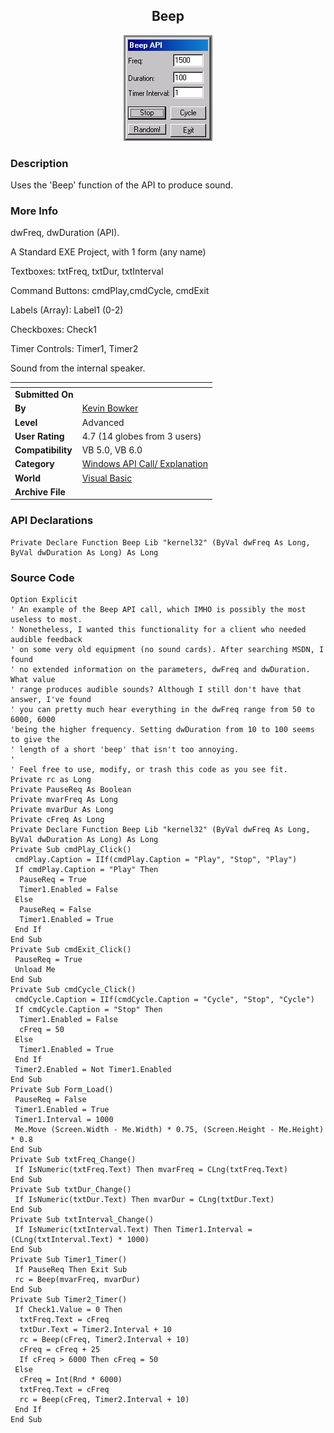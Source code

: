﻿<div align="center">

## Beep

<img src="PIC200173548435328.gif">
</div>

### Description

Uses the 'Beep' function of the API to produce sound.
 
### More Info
 
dwFreq, dwDuration (API).

A Standard EXE Project, with 1 form (any name)

Textboxes: txtFreq, txtDur, txtInterval

Command Buttons: cmdPlay,cmdCycle, cmdExit

Labels (Array): Label1 (0-2)

Checkboxes: Check1

Timer Controls: Timer1, Timer2

Sound from the internal speaker.


<span>             |<span>
---                |---
**Submitted On**   |
**By**             |[Kevin Bowker](https://github.com/Planet-Source-Code/PSCIndex/blob/master/ByAuthor/kevin-bowker.md)
**Level**          |Advanced
**User Rating**    |4.7 (14 globes from 3 users)
**Compatibility**  |VB 5\.0, VB 6\.0
**Category**       |[Windows API Call/ Explanation](https://github.com/Planet-Source-Code/PSCIndex/blob/master/ByCategory/windows-api-call-explanation__1-39.md)
**World**          |[Visual Basic](https://github.com/Planet-Source-Code/PSCIndex/blob/master/ByWorld/visual-basic.md)
**Archive File**   |[](https://github.com/Planet-Source-Code/kevin-bowker-beep__1-24675/archive/master.zip)

### API Declarations

```
Private Declare Function Beep Lib "kernel32" (ByVal dwFreq As Long, ByVal dwDuration As Long) As Long
```


### Source Code

```
Option Explicit
' An example of the Beep API call, which IMHO is possibly the most useless to most.
' Nonetheless, I wanted this functionality for a client who needed audible feedback
' on some very old equipment (no sound cards). After searching MSDN, I found
' no extended information on the parameters, dwFreq and dwDuration. What value
' range produces audible sounds? Although I still don't have that answer, I've found
' you can pretty much hear everything in the dwFreq range from 50 to 6000, 6000
'being the higher frequency. Setting dwDuration from 10 to 100 seems to give the
' length of a short 'beep' that isn't too annoying.
'
' Feel free to use, modify, or trash this code as you see fit.
Private rc as Long
Private PauseReq As Boolean
Private mvarFreq As Long
Private mvarDur As Long
Private cFreq As Long
Private Declare Function Beep Lib "kernel32" (ByVal dwFreq As Long, ByVal dwDuration As Long) As Long
Private Sub cmdPlay_Click()
 cmdPlay.Caption = IIf(cmdPlay.Caption = "Play", "Stop", "Play")
 If cmdPlay.Caption = "Play" Then
  PauseReq = True
  Timer1.Enabled = False
 Else
  PauseReq = False
  Timer1.Enabled = True
 End If
End Sub
Private Sub cmdExit_Click()
 PauseReq = True
 Unload Me
End Sub
Private Sub cmdCycle_Click()
 cmdCycle.Caption = IIf(cmdCycle.Caption = "Cycle", "Stop", "Cycle")
 If cmdCycle.Caption = "Stop" Then
  Timer1.Enabled = False
  cFreq = 50
 Else
  Timer1.Enabled = True
 End If
 Timer2.Enabled = Not Timer1.Enabled
End Sub
Private Sub Form_Load()
 PauseReq = False
 Timer1.Enabled = True
 Timer1.Interval = 1000
 Me.Move (Screen.Width - Me.Width) * 0.75, (Screen.Height - Me.Height) * 0.8
End Sub
Private Sub txtFreq_Change()
 If IsNumeric(txtFreq.Text) Then mvarFreq = CLng(txtFreq.Text)
End Sub
Private Sub txtDur_Change()
 If IsNumeric(txtDur.Text) Then mvarDur = CLng(txtDur.Text)
End Sub
Private Sub txtInterval_Change()
 If IsNumeric(txtInterval.Text) Then Timer1.Interval = (CLng(txtInterval.Text) * 1000)
End Sub
Private Sub Timer1_Timer()
 If PauseReq Then Exit Sub
 rc = Beep(mvarFreq, mvarDur)
End Sub
Private Sub Timer2_Timer()
 If Check1.Value = 0 Then
  txtFreq.Text = cFreq
  txtDur.Text = Timer2.Interval + 10
  rc = Beep(cFreq, Timer2.Interval + 10)
  cFreq = cFreq + 25
  If cFreq > 6000 Then cFreq = 50
 Else
  cFreq = Int(Rnd * 6000)
  txtFreq.Text = cFreq
  rc = Beep(cFreq, Timer2.Interval + 10)
 End If
End Sub
```

